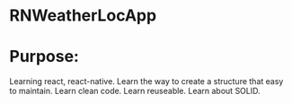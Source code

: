 # RNWeatherLocApp

# Purpose:
  Learning react, react-native.
  Learn the way to create a structure that easy to maintain.
  Learn clean code.
  Learn reuseable.
  Learn about SOLID.
